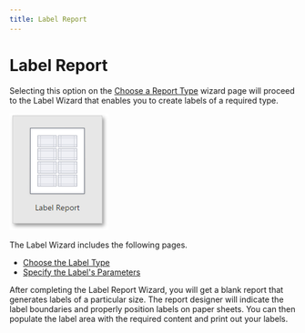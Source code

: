 ```yaml
---
title: Label Report
---
```

# Label Report
Selecting this option on the [Choose a Report Type](choose-a-report-type.md) wizard page will proceed to the Label Wizard that enables you to create labels of a required type.

![web-designer-report-type-label](../../../../images/img125726.png)

The Label Wizard includes the following pages.
* [Choose the Label Type](label-report/choose-the-label-type.md)
* [Specify the Label's Parameters](label-report/specify-the-labels-parameters.md)

After completing the Label Report Wizard, you will get a blank report that generates labels of a particular size. The report designer will indicate the label boundaries and properly position labels on paper sheets. You can then populate the label area with the required content and print out your labels.